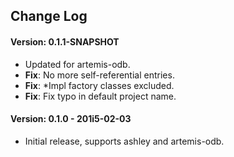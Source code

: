## Change Log

#### Version: 0.1.1-SNAPSHOT
- Updated for artemis-odb.
- **Fix**: No more self-referential entries.
- **Fix**: \*Impl factory classes excluded.
- **Fix**: Fix typo in default project name.

#### Version: 0.1.0 - 201i5-02-03
- Initial release, supports ashley and artemis-odb.

